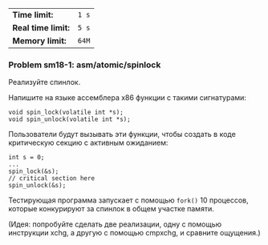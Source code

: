 |                      |       |
|----------------------|-------|
| **Time limit:**      | `1 s` |
| **Real time limit:** | `5 s` |
| **Memory limit:**    | `64M` |


### Problem sm18-1: asm/atomic/spinlock

Реализуйте спинлок.

Напишите на языке ассемблера x86 функции с такими сигнатурами:

    
    
    void spin_lock(volatile int *s);
    void spin_unlock(volatile int *s);

Пользователи будут вызывать эти функции, чтобы создать в коде критическую секцию с активным
ожиданием:

    
    
    int s = 0;
    ...
    spin_lock(&s);
    // critical section here
    spin_unlock(&s);

Тестирующая программа запускает с помощью `fork()` 10 процессов, которые конкурируют за спинлок в
общем участке памяти.

(Идея: попробуйте сделать две реализации, одну с помощью инструкции xchg, а другую с помощью
cmpxchg, и сравните ощущения.)

